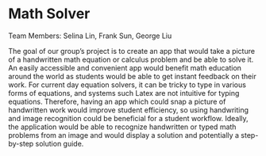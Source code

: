 # Math Solver

Team Members: Selina Lin, Frank Sun, George Liu

The goal of our group’s project is to create an app that would take a picture of a handwritten math equation or calculus problem and be able to solve it. An easily accessible and convenient app would benefit math education around the world as students would be able to get instant feedback on their work. For current day equation solvers, it can be tricky to type in various forms of equations, and systems such Latex are not intuitive for typing equations. Therefore, having an app which could snap a picture of handwritten work would improve student efficiency, so using handwriting and image recognition could be beneficial for a student workflow. Ideally, the application would be able to recognize handwritten or typed math problems from an image and would display a solution and potentially a step-by-step solution guide. 


